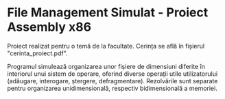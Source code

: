 # File Management Simulat - Proiect Assembly x86
Proiect realizat pentru o temă de la facultate. Cerința se află în fișierul "cerinta_proiect.pdf".

Programul simulează organizarea unor fișiere de dimensiuni diferite în interiorul unui sistem de operare, oferind diverse operații utile utilizatorului (adăugare, interogare, ștergere, defragmentare). Rezolvările sunt separate pentru organizarea unidimensională, respectiv bidimensională a memoriei.
